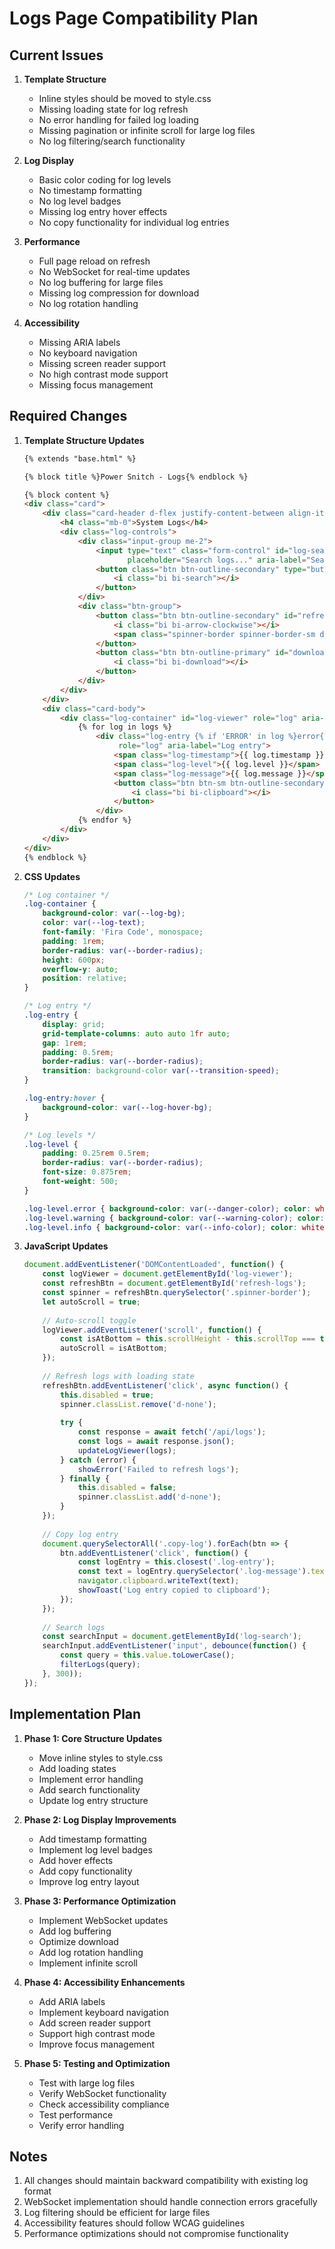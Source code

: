 # Logs Page Compatibility Plan

## Current Issues

1. **Template Structure**
   - Inline styles should be moved to style.css
   - Missing loading state for log refresh
   - No error handling for failed log loading
   - Missing pagination or infinite scroll for large log files
   - No log filtering/search functionality

2. **Log Display**
   - Basic color coding for log levels
   - No timestamp formatting
   - No log level badges
   - Missing log entry hover effects
   - No copy functionality for individual log entries

3. **Performance**
   - Full page reload on refresh
   - No WebSocket for real-time updates
   - No log buffering for large files
   - Missing log compression for download
   - No log rotation handling

4. **Accessibility**
   - Missing ARIA labels
   - No keyboard navigation
   - Missing screen reader support
   - No high contrast mode support
   - Missing focus management

## Required Changes

1. **Template Structure Updates**
   ```html
   {% extends "base.html" %}
   
   {% block title %}Power Snitch - Logs{% endblock %}
   
   {% block content %}
   <div class="card">
       <div class="card-header d-flex justify-content-between align-items-center">
           <h4 class="mb-0">System Logs</h4>
           <div class="log-controls">
               <div class="input-group me-2">
                   <input type="text" class="form-control" id="log-search" 
                          placeholder="Search logs..." aria-label="Search logs">
                   <button class="btn btn-outline-secondary" type="button">
                       <i class="bi bi-search"></i>
                   </button>
               </div>
               <div class="btn-group">
                   <button class="btn btn-outline-secondary" id="refresh-logs" aria-label="Refresh logs">
                       <i class="bi bi-arrow-clockwise"></i>
                       <span class="spinner-border spinner-border-sm d-none" role="status"></span>
                   </button>
                   <button class="btn btn-outline-primary" id="download-logs" aria-label="Download logs">
                       <i class="bi bi-download"></i>
                   </button>
               </div>
           </div>
       </div>
       <div class="card-body">
           <div class="log-container" id="log-viewer" role="log" aria-live="polite">
               {% for log in logs %}
                   <div class="log-entry {% if 'ERROR' in log %}error{% elif 'WARNING' in log %}warning{% else %}info{% endif %}"
                        role="log" aria-label="Log entry">
                       <span class="log-timestamp">{{ log.timestamp }}</span>
                       <span class="log-level">{{ log.level }}</span>
                       <span class="log-message">{{ log.message }}</span>
                       <button class="btn btn-sm btn-outline-secondary copy-log" aria-label="Copy log entry">
                           <i class="bi bi-clipboard"></i>
                       </button>
                   </div>
               {% endfor %}
           </div>
       </div>
   </div>
   {% endblock %}
   ```

2. **CSS Updates**
   ```css
   /* Log container */
   .log-container {
       background-color: var(--log-bg);
       color: var(--log-text);
       font-family: 'Fira Code', monospace;
       padding: 1rem;
       border-radius: var(--border-radius);
       height: 600px;
       overflow-y: auto;
       position: relative;
   }
   
   /* Log entry */
   .log-entry {
       display: grid;
       grid-template-columns: auto auto 1fr auto;
       gap: 1rem;
       padding: 0.5rem;
       border-radius: var(--border-radius);
       transition: background-color var(--transition-speed);
   }
   
   .log-entry:hover {
       background-color: var(--log-hover-bg);
   }
   
   /* Log levels */
   .log-level {
       padding: 0.25rem 0.5rem;
       border-radius: var(--border-radius);
       font-size: 0.875rem;
       font-weight: 500;
   }
   
   .log-level.error { background-color: var(--danger-color); color: white; }
   .log-level.warning { background-color: var(--warning-color); color: var(--dark-color); }
   .log-level.info { background-color: var(--info-color); color: white; }
   ```

3. **JavaScript Updates**
   ```javascript
   document.addEventListener('DOMContentLoaded', function() {
       const logViewer = document.getElementById('log-viewer');
       const refreshBtn = document.getElementById('refresh-logs');
       const spinner = refreshBtn.querySelector('.spinner-border');
       let autoScroll = true;
       
       // Auto-scroll toggle
       logViewer.addEventListener('scroll', function() {
           const isAtBottom = this.scrollHeight - this.scrollTop === this.clientHeight;
           autoScroll = isAtBottom;
       });
       
       // Refresh logs with loading state
       refreshBtn.addEventListener('click', async function() {
           this.disabled = true;
           spinner.classList.remove('d-none');
           
           try {
               const response = await fetch('/api/logs');
               const logs = await response.json();
               updateLogViewer(logs);
           } catch (error) {
               showError('Failed to refresh logs');
           } finally {
               this.disabled = false;
               spinner.classList.add('d-none');
           }
       });
       
       // Copy log entry
       document.querySelectorAll('.copy-log').forEach(btn => {
           btn.addEventListener('click', function() {
               const logEntry = this.closest('.log-entry');
               const text = logEntry.querySelector('.log-message').textContent;
               navigator.clipboard.writeText(text);
               showToast('Log entry copied to clipboard');
           });
       });
       
       // Search logs
       const searchInput = document.getElementById('log-search');
       searchInput.addEventListener('input', debounce(function() {
           const query = this.value.toLowerCase();
           filterLogs(query);
       }, 300));
   });
   ```

## Implementation Plan

1. **Phase 1: Core Structure Updates**
   - Move inline styles to style.css
   - Add loading states
   - Implement error handling
   - Add search functionality
   - Update log entry structure

2. **Phase 2: Log Display Improvements**
   - Add timestamp formatting
   - Implement log level badges
   - Add hover effects
   - Add copy functionality
   - Improve log entry layout

3. **Phase 3: Performance Optimization**
   - Implement WebSocket updates
   - Add log buffering
   - Optimize download
   - Add log rotation handling
   - Implement infinite scroll

4. **Phase 4: Accessibility Enhancements**
   - Add ARIA labels
   - Implement keyboard navigation
   - Add screen reader support
   - Support high contrast mode
   - Improve focus management

5. **Phase 5: Testing and Optimization**
   - Test with large log files
   - Verify WebSocket functionality
   - Check accessibility compliance
   - Test performance
   - Verify error handling

## Notes

1. All changes should maintain backward compatibility with existing log format
2. WebSocket implementation should handle connection errors gracefully
3. Log filtering should be efficient for large files
4. Accessibility features should follow WCAG guidelines
5. Performance optimizations should not compromise functionality 